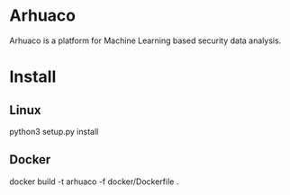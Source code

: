 # Arhuaco

Arhuaco is a platform for Machine Learning based security data analysis.

# Install

## Linux

python3 setup.py install

## Docker

docker build -t arhuaco -f docker/Dockerfile .
